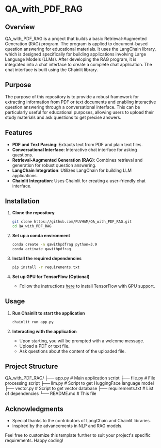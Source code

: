 # QA_with_PDF_RAG

## Overview
QA_with_PDF_RAG is a project that builds a basic Retrieval-Augmented Generation (RAG) program. The program is applied to document-based question answering for educational materials. It uses the LangChain library, which is designed specifically for building applications involving Large Language Models (LLMs). After developing the RAG program, it is integrated into a chat interface to create a complete chat application. The chat interface is built using the Chainlit library.

## Purpose
The purpose of this repository is to provide a robust framework for extracting information from PDF or text documents and enabling interactive question answering through a conversational interface. This can be particularly useful for educational purposes, allowing users to upload their study materials and ask questions to get precise answers.

## Features
- **PDF and Text Parsing**: Extracts text from PDF and plain text files.
- **Conversational Interface**: Interactive chat interface for asking questions.
- **Retrieval-Augmented Generation (RAG)**: Combines retrieval and generation for robust question answering.
- **LangChain Integration**: Utilizes LangChain for building LLM applications.
- **Chainlit Integration**: Uses Chainlit for creating a user-friendly chat interface.

## Installation

1. **Clone the repository**
    ```bash
    git clone https://github.com/PUVHAM/QA_with_PDF_RAG.git
    cd QA_with_PDF_RAG
    ```

2. **Set up a conda environment**
    ```bash
    conda create -n qawithpdfrag python=3.9
    conda activate qawithpdfrag
    ```

3. **Install the required dependencies**
    ```bash
    pip install -r requirements.txt
    ```

4. **Set up GPU for TensorFlow (Optional)**
    - Follow the instructions [here](https://www.tensorflow.org/install/pip) to install TensorFlow with GPU support.

## Usage

1. **Run Chainlit to start the application**
    ```bash
    chainlit run app.py
    ```

2. **Interacting with the application**
    - Upon starting, you will be prompted with a welcome message.
    - Upload a PDF or text file.
    - Ask questions about the content of the uploaded file.

## Project Structure
QA_with_PDF_RAG/
├── app.py # Main application script
├── file.py # File processing script
├── llm.py # Script to get HuggingFace language model
├── vector.py # Script to get vector database
├── requirements.txt # List of dependencies
└── README.md # This file

## Acknowledgments
* Special thanks to the contributors of LangChain and Chainlit libraries.
* Inspired by the advancements in NLP and RAG models.

Feel free to customize this template further to suit your project's specific requirements. Happy coding!